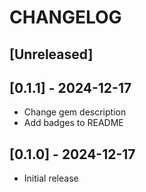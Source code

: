 # CHANGELOG

## [Unreleased]

## [0.1.1] - 2024-12-17

- Change gem description
- Add badges to README

## [0.1.0] - 2024-12-17

- Initial release
